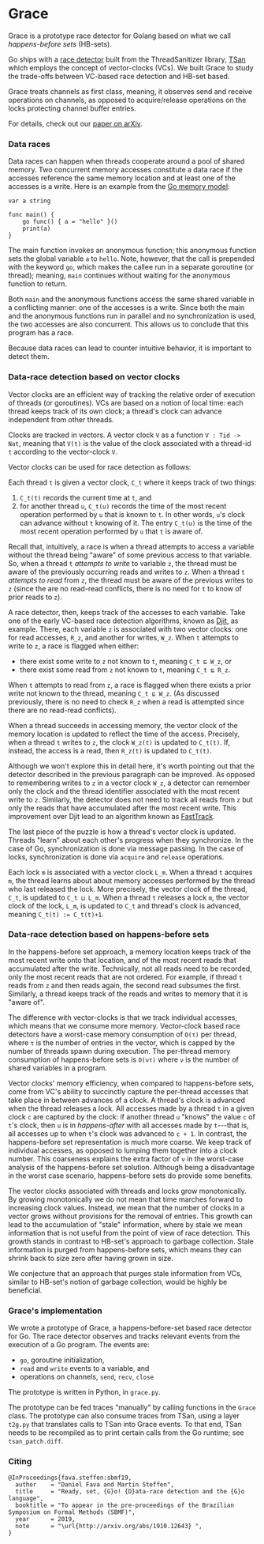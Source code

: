 # Grace

Grace is a prototype race detector for Golang based on what we call *happens-before sets* (HB-sets).

Go ships with a [race detector](https://blog.golang.org/race-detector) built from the ThreadSanitizer library, [TSan](https://github.com/google/sanitizers) which employs the concept of vector-clocks (VCs).   We built Grace to study the trade-offs between VC-based race detection and HB-set based.

Grace treats channels as first class, meaning, it observes send and receive operations on channels, as opposed to acquire/release operations on the locks protecting channel buffer entries.

For details, check out our [paper on arXiv](https://arxiv.org/abs/1910.12643).


### Data races

Data races can happen when threads cooperate around a pool of shared memory.
Two concurrent memory accesses constitute a data race if the accesses reference the same memory location and at least one of the accesses is a write.  Here is an example from the [Go memory model](https://golang.org/ref/mem):

```
var a string

func main() {
	go func() { a = "hello" }()
	print(a)
}
```

The main function invokes an anonymous function; this anonymous function sets the global variable `a` to `hello`.  Note, however, that the call is prepended with the keyword `go`, which makes the callee run in a separate goroutine (or thread); meaning, `main` continues without waiting for the anonymous function to return.

Both `main` and the anonymous functions access the same shared variable in a conflicting manner: one of the accesses is a write.  Since both the main and the anonymous functions run in parallel and no synchronization is used, the two accesses are also concurrent. This allows us to conclude that this program has a race.

Because data races can lead to counter intuitive behavior, it is important to detect them.


### Data-race detection based on vector clocks

Vector clocks are an efficient way of tracking the relative order of execution of threads (or goroutines).  VCs are based on a notion of local time: each thread keeps track of its own clock; a thread's clock can advance independent from other threads.

Clocks are tracked in vectors.  A vector clock `V` as a function `V : Tid -> Nat`, meaning that `V(t)` is the value of the clock associated with a thread-id `t` according to the vector-clock `V`.


Vector clocks can be used for race detection as follows:

Each thread `t` is given a vector clock, `C_t` where it keeps track of two things:
1. `C_t(t)` records the current time at  `t`, and
2. for another thread `u`, `C_t(u)` records the time of the most recent operation performed by `u` that is known to `t`.  In other words, `u`'s clock can advance without `t` knowing of it. The entry `C_t(u)` is the time of the most recent operation performed by `u` that `t` is aware of.

Recall that, intuitively, a race is when a thread attempts to access a variable without the thread being "aware" of some previous access to that variable. So, when a thread `t` *attempts to write* to variable `z`, the thread must be aware of the previously occurring reads and writes to `z`. When a thread `t` *attempts to read* from `z`, the thread must be aware of the previous writes to `z` (since the are no read-read conflicts, there is no need for `t` to know of prior reads to `z`).

A race detector, then, keeps track of the accesses to each variable. Take one of the early VC-based race detection algorithms, known as [Djit](https://dl.acm.org/doi/10.1145/781498.781529), as example.  There, each variable `z` is associated with two vector clocks: one for read accesses, `R_z`, and another for writes, `W_z`.
When `t` attempts to write to `z`, a race is flagged when either:
- there exist some write to `z` not known to `t`, meaning `C_t ⊑ W_z`, or
- there exist some read from `z` not known to `t`, meaning `C_t ⊑ R_z`.

When `t` attempts to read from `z`, a race is flagged when there exists a prior write not known to the thread, meaning `C_t ⊑ W_z`.  (As discussed previously, there is no need to check `R_z` when a read is attempted since there are no read-read conflicts).

When a thread succeeds in accessing memory, the vector clock of the memory location is updated to reflect the time of the access.  Precisely, when a thread `t` writes to `z`, the clock `W_z(t)` is updated to `C_t(t)`.  If, instead, the access is a read, then `R_z(t)` is updated to `C_t(t)`.

Although we won't explore this in detail here, it's worth pointing out that the detector described in the previous paragraph can be improved.  As opposed to remembering writes to `z` in a vector clock `W_z`, a detector can remember only the clock and the thread identifier associated with the most recent write to `z`.  Similarly, the detector does not need to track all reads from `z` but only the reads that have accumulated after the most recent write.  This improvement over Djit lead to an algorithm known as [FastTrack](https://dl.acm.org/doi/abs/10.1145/1542476.1542490).

The last piece of the puzzle is how a thread's vector clock is updated.  Threads "learn" about each other's progress when they synchronize.  In the case of Go, synchronization is done via message passing.  In the case of locks, synchronization is done via `acquire` and `release` operations.

Each lock `m` is associated with a vector clock `L_m`. When a thread `t` acquires `m`, the thread learns about about memory accesses performed by the thread who last released the lock.  More precisely, the vector clock of the thread, `C_t`, is updated to `C_t ⊔ L_m`.  When a thread `t` releases a lock `m`, the vector clock of the lock, `L_m`, is updated to `C_t` and thread's clock is advanced, meaning `C_t(t) := C_t(t)+1`.


### Data-race detection based on happens-before sets

In the happens-before set approach, a memory location keeps track of the most recent write onto that location, and of the most recent reads that accumulated after the write.  Technically, not all reads need to be recorded, only the most recent reads that are not ordered.  For example, if thread `t` reads from `z` and then reads again, the second read subsumes the first.  Similarly, a thread keeps track of the reads and writes to memory that it is "aware of".

The difference with vector-clocks is that we track individual accesses, which means that we consume more memory.  Vector-clock based race detectors have a worst-case memory consumption of `O(τ)` per thread, where `τ` is the number of entries in the vector, which is capped by the number of threads spawn during execution.  The per-thread memory consumption of happens-before sets is `O(ντ)` where `ν` is the number of shared variables in a program.

Vector clocks' memory efficiency, when compared to happens-before sets, come from VC's ability to succinctly capture the per-thread accesses that take place in between advances of a clock. A thread's clock is advanced when the thread releases a lock. All accesses made by a thread `t` in a given clock `c` are captured by the clock: if another thread `u` "knows" the value `c` of `t`'s clock, then `u` is in *happens-after* with all accesses made by `t`---that is, all accesses up to when `t`'s clock was advanced to `c + 1`. In contrast, the happens-before set representation is much more coarse. We keep track of individual accesses, as opposed to lumping them together into a clock number. This coarseness explains the extra factor of `ν` in the worst-case analysis of the happens-before set solution. Although being a disadvantage in the worst case scenario, happens-before sets do provide some benefits.

The vector clocks associated with threads and locks grow monotonically. By growing monotonically we do not mean that time marches forward to increasing clock values. Instead, we mean that the number of clocks in a vector grows without provisions for the removal of entries. This growth can lead to the accumulation of "stale" information, where by stale we mean information that is not useful from the point of view of race detection. This growth stands in contrast to HB-set's approach to garbage collection. Stale information is purged from happens-before sets, which means they can shrink back to size zero after having grown in size.


We conjecture that an approach that purges stale information from VCs, similar to HB-set's notion of garbage collection, would be highly be beneficial.


### Grace's implementation

We wrote a prototype of Grace, a happens-before-set based race detector for Go. The race detector observes and tracks relevant events from the execution of a Go program.  The events are:

- `go`, goroutine initialization,
- `read` and `write` events to a variable, and
- operations on channels, `send`, `recv`, `close`

The prototype is written in Python, in `grace.py`.

The prototype can be fed traces "manually" by calling functions in the `Grace` class.  The prototype can also consume traces from TSan, using a layer `t2g.py` that translates calls to TSan into Grace events.  To that end, TSan needs to be recompiled as to print certain calls from the Go runtime; see `tsan_patch.diff`.


### Citing

```
@InProceedings{fava.steffen:sbmf19,
  author    = "Daniel Fava and Martin Steffen",
  title     = "Ready, set, {G}o! {D}ata-race detection and the {G}o language",
  booktitle = "To appear in the pre-proceedings of the Brazilian Symposium on Formal Methods (SBMF)",
  year      = 2019,
  note      = "\url{http://arxiv.org/abs/1910.12643} ",
}
```
